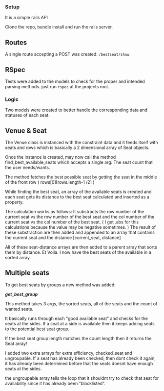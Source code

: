 ### Setup
It is a simple rails API

Clone the repo, bundle install and run the rails server.

## Routes
A single route accepting a POST was created: `/bestseat/show`

## RSpec
Tests were added to the models to check for the proper and intended parsing methods.
just run `rspec` at the projects root.

### Logic
Two models were created to better handle the corresponding data and statuses of each seat.

## Venue & Seat

The Venue class is instanced with the constraint data and it feeds itself with seats and rows which is basically a 2 dimensional array of Seat objects.

Once the instance is created, 
may now call the method find_best_available_seats which accepts a single arg:  The seat count that the user needs/wants.

The method fetches the best possible seat by getting the seat in the middle of the front row ( rows[0][rows.length-1 /2] )

While finding the best seat, an array of the available seats is created and each seat gets its distance to the best seat calculated and inserted as a property. 

The calculation works as follows: It substracts the row number of the current seat vs the row number of the best seat and the col number of the current seat vs the col number of the best seat. ( I get .abs for this calculations because the value may be negative sometimes. )    The result of these substraction are then added and appended to an array that contains the current seat and the distance [current_seat, distance]

All of these seat-distance arrays are then added to a parent array that sorts them by distance. Et Voila.
I now have the best seats of the available in a sorted array.

## Multiple seats 

To get best seats by groups a new method was added:

***get_best_group***

This method takes 3 args, the sorted seats, all of the seats and the count of wanted seats.

It basically runs through each "good available seat" and checks for the seats at the sides. 
If a seat at a side is available then it keeps adding seats to the potential best seat group.

If the best seat group length matches the count length then it returns the Seat array!

I added two extra arrays for extra efficiency, checked_seat and ungroupable.
If a seat has already been checked, then dont check it again, it has already been determined before that the seats doesnt have enough seats at the sides.

the ungroupable array tells the loop that it shouldnt try to check that seat for availability since it has already been "blacklisted".




